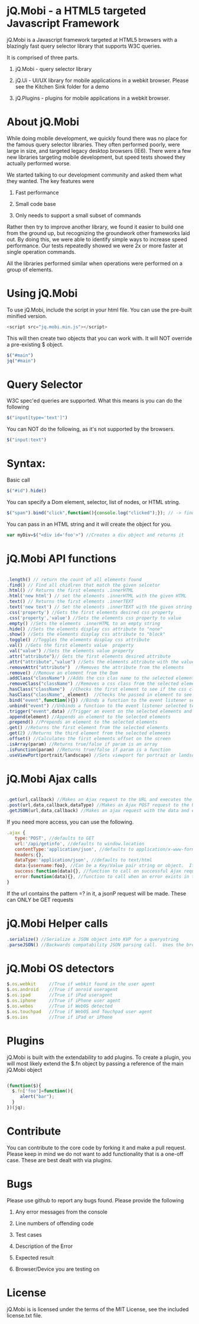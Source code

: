 # jQ.Mobi - a HTML5 targeted Javascript Framework

jQ.Mobi is a Javascript framework targeted at HTML5 browsers with a blazingly fast query selector library that supports W3C queries.  

It is comprised of three parts.

1) jQ.Mobi  - query selector library

2) jQ.Ui - UI/UX library for mobile applications in a webkit browser.  Please see the Kitchen Sink folder for a demo

3) jQ.Plugins - plugins for mobile applications in a webkit browser.

# About jQ.Mobi

While doing mobile development, we quickly found there was no place for the famous query selector libraries.  They often performed poorly, were large in size, and targeted legacy desktop browsers (IE6).  There were a few new libraries targeting mobile development, but speed tests showed they actually performed worse.

We started talking to our development community and asked them what they wanted.  The key features were

1. Fast performance

2. Small code base

3. Only needs to support a small subset of commands

Rather then try to improve another library, we found it easier to build one from the ground up, but recognizing the groundwork other frameworks laid out.  By doing this, we were able to identify simple ways to increase speed performance.  Our tests repeatedly showed we were 2x or more faster at single operation commands. 
 
All the libraries performed similar when operations were performed on a group of elements.


# Using jQ.Mobi

To use jQ.Mobi, include the script in your html file.  You can use the pre-built minified version.

``` js
<script src="jq.mobi.min.js"></script>
```

This will then create two objects that you can work with.  It will NOT override a pre-existing $ object.
``` js
$("#main")
jq("#main")
```

# Query Selector

W3C spec'ed queries are supported.  What this means is you can do the following

``` js
$("input[type='text']")
```

You can NOT do the following, as it's not supported by the browsers.

``` js
$("input:text")
```



# Syntax:

Basic call

``` js
$("#id").hide()
```

You can specify a Dom element, selector, list of nodes, or HTML string.	

``` js
$("span").bind("click",function(){console.log("clicked");}); // -> find all span elements and attach a click event
```
You can pass in an HTML string and it will create the object for you.

``` js
var myDiv=$("<div id='foo'>") //Creates a div object and returns it
```

# jQ.Mobi API functions
``` js

.length() // return the count of all elements found
.find() // Find all chidlren that match the given selcetor
.html() // Returns the first elements .innerHTML
.html('new html') // set the elements .innerHTML with the given HTML
.text() // Returns the first elements .innerTEXT
.text('new text') // Set the elements .innerTEXT with the given string
.css('property') //Gets the first elements desired css property
.css('property','value') //Sets the elements css property to value
.empty() //Sets the elements .innerHTML to an empty string
.hide() //Sets the elements display css attribute to "none"
.show() //Sets the elements display css attribute to "block"
.toggle() //Toggles the elements display css attribute
.val() //Gets the first elements value  property
.val("value") //Sets the elements value property
.attr("attribute")// Gets the first elements desired attribute
.attr("attribute","value") //Sets the elements attribute with the value
.removeAttr("attribute")  //Removes the attribute from the elements
.remove() //Remove an element from the Dom
.addClass("className") //Adds the css clas name to the selected elements
.removeClass("className") //Removes a css class from the selected elements
.hasClass("className")  //Checks the first element to see if the css class exists
.hasClass("className",_element)  //Checks the passed in element to see if the css class exists
.bind("event",function(){}) //Binds a function to the event listener selected to the selected elements
.unbind("event") //Unbinds a function to the event listener selected to the selected elements
.trigger("event",data) //Trigger an event on the selected elements and pass in optional data
.append(element) //Appends an element to the selected elements
.prepend() //Prepends an element to the selected elements
.get() //Returns the first element from the selected elements
.get(2) //Returns the third element from the selected elements 
.offset() //Calculates the first elements offset on the screen
.isArray(param) //Returns true/false if param is an array
.isFunction(param) //Returns true/false if param is a function
.useViewPort(portrait/landscape) //Sets viewport for portrait or landscape
```

# jQ.Mobi Ajax calls

``` js

.get(url,callback) //Makes an Ajax request to the URL and executes the callback funtion with the result
.post(url,data,callback,dataType) //Makes an Ajax POST request to the URL with the data and executes the callback with the result.  An optional dataType can be passed in, as some webservices require the header
.getJSON(url,data,callback) //Makes an ajax request with the data and executes callback function passing in a JSON object from the Ajax response into the callback function.
```
If you need more access, you can use the following.

``` js
.ajax {
   type:'POST', //defaults to GET
   url:'/api/getinfo', //defaults to window.location
   contentType:'application/json', //defaults to application/x-www-form-urlencoded
   headers:{},
   dataType:'application/json', //defaults to text/html
   data:{username:foo}, //Can be a Key/Value pair string or object.  If it's an object, $.serialize is called to turn it into a Key/Value pair string
   success:function(data){}, //function to call on successful Ajax request
   error:function(data){}, //function to call when an error exists in the Ajax request
}
```

If the url contains the pattern =? in it, a jsonP request will be made.  These can ONLY be GET requests

# jQ.Mobi Helper calls
``` js
.serialize() //Serialize a JSON object into KVP for a querystring
.parseJSON() //Backwards compatability JSON parsing call.  Uses the browsers native JSON parser
```

# jQ.Mobi OS detectors

``` js
$.os.webkit     //True if webkit found in the user agent
$.os.android    //True if anroid useragent
$.os.ipad       //True if iPad useragent
$.os.iphone     //True if iPhone user agent
$.os.webos      //True if WebOS detected
$.os.touchpad   //True if WebOS and Touchpad user agent
$.os.ios        //True if iPad or iPhone
```

# Plugins

jQ.Mobi is built with the extendability to add plugins.  To create a plugin, you will most likely extend the $.fn object by passing a reference of the main jQ.Mobi object

``` js

(function($){
  $.fn['foo']=function(){
     alert("bar");
  }
})(jq);

```

# Contribute

You can contribute to the core code by forking it and make a pull request.  Please keep in mind we do not want to add functionality that is a one-off case.  These are best dealt with via plugins.


# Bugs

Please use github to report any bugs found.  Please provide the following

1. Any error messages from the console

2. Line numbers of offending code

3. Test cases

4. Description of the Error

5. Expected result

6. Browser/Device you are testing on


# License

jQ.Mobi is is licensed under the terms of the MIT License, see the included license.txt file.